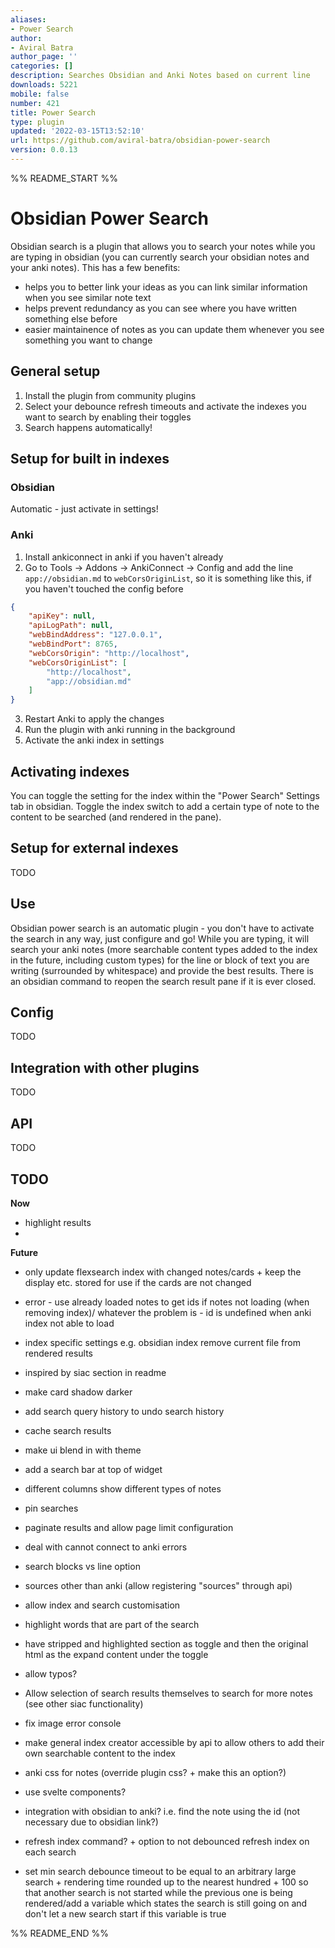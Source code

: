 ```yaml
---
aliases:
- Power Search
author:
- Aviral Batra
author_page: ''
categories: []
description: Searches Obsidian and Anki Notes based on current line
downloads: 5221
mobile: false
number: 421
title: Power Search
type: plugin
updated: '2022-03-15T13:52:10'
url: https://github.com/aviral-batra/obsidian-power-search
version: 0.0.13
---
```


%% README_START %%

# Obsidian Power Search

Obsidian search is a plugin that allows you to search your notes while you are typing in obsidian (you can currently search your obsidian notes and your anki notes). This has a few benefits:
- helps you to better link your ideas as you can link similar information when you see similar note text
- helps prevent redundancy as you can see where you have written something else before
- easier maintainence of notes as you can update them whenever you see something you want to change

## General setup

1. Install the plugin from community plugins
2. Select your debounce refresh timeouts and activate the indexes you want to search by enabling their toggles
3. Search happens automatically!

## Setup for built in indexes

### Obsidian

Automatic - just activate in settings!

### Anki


1. Install ankiconnect in anki if you haven't already
2. Go to Tools -> Addons -> AnkiConnect -> Config and add the line ```app://obsidian.md``` to ```webCorsOriginList```, so it is something like this, if you haven't touched the config before

```JSON
{
    "apiKey": null,
    "apiLogPath": null,
    "webBindAddress": "127.0.0.1",
    "webBindPort": 8765,
    "webCorsOrigin": "http://localhost",
    "webCorsOriginList": [
        "http://localhost",
        "app://obsidian.md"
    ]
}
```

3. Restart Anki to apply the changes
4. Run the plugin with anki running in the background
5. Activate the anki index in settings 

## Activating indexes

You can toggle the setting for the index within the "Power Search" Settings tab in obsidian. Toggle the index switch to add a certain type of note to the content to be searched (and rendered in the pane).

## Setup for external indexes

TODO

## Use 

Obsidian power search is an automatic plugin - you don't have to activate the search in any way, just configure and go! While you are typing, it will search your anki notes (more searchable content types added to the index in the future, including custom types) for the line or block of text you are writing (surrounded by whitespace) and provide the best results. There is an obsidian command to reopen the search result pane if it is ever closed.

## Config

TODO 

## Integration with other plugins

TODO

## API 

TODO

## TODO 

**Now**
- highlight results
- 

**Future**
- only update flexsearch index with changed notes/cards + keep the display etc. stored for use if the cards are not changed
- error - use already loaded notes to get ids if notes not loading (when removing index)/ whatever the problem is - id is undefined when anki index not able to load
- index specific settings e.g. obsidian index remove current file from rendered results
- inspired by siac section in readme

- make card shadow darker

- add search query history to undo search history
- cache search results
- make ui blend in with theme
- add a search bar at top of widget
- different columns show different types of notes
- pin searches
- paginate results and allow page limit configuration
- deal with cannot connect to anki errors
- search blocks vs line option 
- sources other than anki (allow registering "sources" through api)
- allow index and search customisation
- highlight words that are part of the search
- have stripped and highlighted section as toggle and then the original html as the expand content under the toggle
- allow typos?
- Allow selection of search results themselves to search for more notes (see other siac functionality)
- fix image error console
- make general index creator accessible by api to allow others to add their own searchable content to the index
- anki css for notes (override plugin css? + make this an option?)
- use svelte components?
- integration with obsidian to anki? i.e. find the note using the id (not necessary due to obsidian link?)
- refresh index command? + option to not debounced refresh index on each search 
- set min search debounce timeout to be equal to an arbitrary large search + rendering time rounded up to the nearest hundred + 100 so that another search is not started while the previous one is being rendered/add a variable which states the search is still going on and don't let a new search start if this variable is true


%% README_END %%